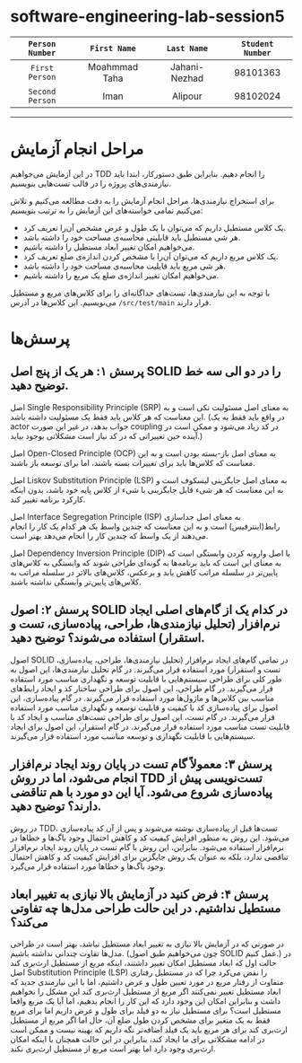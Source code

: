 # software-engineering-lab-session5

  | `Person Number` | `First Name` | `Last Name` | `Student Number` |
  |:---------------:|:------------:|:-----------:|:----------------:|
  | `First Person` | Moahmmad Taha | Jahani-Nezhad | 98101363  |
  | `Second Person` | Iman | Alipour | 98102024 |
  
---
# مراحل انجام آزمایش

در این آزمایش می‌خواهیم TDD را انجام دهیم. بنابراین طبق دستورکار، ابتدا باید نیازمندی‌های پروژه را در قالب تست‌هایی بنویسیم.

برای استخراج نیازمندی‌ها، مراحل انجام آزمایش را به دقت مطالعه می‌کنیم و تلاش می‌کنیم تمامی خواسته‌های این آزمایش را به ترتیب بنویسیم:

- یک کلاس مستطیل داریم که می‌توان با یک طول و عرض مشخص آن‌را تعریف کرد.
- هر شی مستطیل باید قابلیتی محاسبه‌ی مساحت خود را داشته باشد.
- می‌خواهیم امکان تغییر ابعاد مستطیل را داشته باشیم.
- یک کلاس مربع داریم که می‌توان آن‌را با مشخص کردن اندازه‌ی ضلع تعریف کرد.
- هر شی مربع باید قابلیت محاسبه‌ی مساحت خود را داشته باشد.
- می‌خواهیم امکان تغییر اندازه‌ی ضلع یک مربع را داشته باشیم.

با توجه به این نیازمندی‌ها، تست‌های جداگانه‌ای را برای کلاس‌های مربع و مستطیل می‌نویسیم. این کلاس‌ها در آدرس `/src/test/main` قرار دارند.

# پرسش‌ها
## پرسش ۱: هر یک از پنج اصل SOLID را در دو الی سه خط توضیح دهید.

اصل Single Responsibility Principle (SRP) به معنای اصل مسئولیت تکی است و به این معناست که هر کلاس باید فقط یک مسئولیت داشته باشد. (در واقع باید فقط به یک actor جواب بدهد، در غیر این صورت coupling در کد زیاد می‌شود و ممکن است در آینده حین تغییراتی که در کد نیاز است مشکلاتی بوجود بیاید.)

اصل Open-Closed Principle (OCP) به معنای اصل باز-بسته بودن است و به این معناست که کلاس‌ها باید برای تغییرات بسته باشند، اما برای توسعه باز باشند.

اصل Liskov Substitution Principle (LSP) به معنای اصل جایگزینی لیسکوف است و به این معناست که هر شیء قابل جایگزینی با شیء از کلاس پایه خود باشد، بدون اینکه کارکرد برنامه تغییر کند.

اصل Interface Segregation Principle (ISP) به معنای اصل جداسازی رابط(اینترفیس) است و به این معناست که چندین واسط یک هر کدام یک کار را انجام می‌دهند از یک واسط که چندین کار را انجام می‌دهد بهتر است.

اصل Dependency Inversion Principle (DIP) یا اصل وارونه کردن وابستگی است که به معنای این است که باید برنامه‌ها به گونه‌ای طراحی شوند که وابستگی به کلاس‌های پایین‌تر در سلسله مراتب کاهش یابد و برعکس، کلاس‌های بالاتر در سلسله مراتب به کلاس‌های پایین‌تر وابستگی نداشته باشند. 

## پرسش ۲: اصول SOLID در کدام یک از گام‌های اصلی ایجاد نرم‌افزار (تحلیل نیازمندی‌ها، طراحی، پیاده‌سازی، تست و استقرار) استفاده می‌شوند؟ توضیح دهید.

اصول SOLID در تمامی گام‌های ایجاد نرم‌افزار (تحلیل نیازمندی‌ها، طراحی، پیاده‌سازی، تست و استقرار) مورد استفاده قرار می‌گیرند. در گام تحلیل نیازمندی‌ها، این اصول به طور کلی برای طراحی سیستم‌هایی با قابلیت توسعه و نگهداری مناسب مورد استفاده قرار می‌گیرند. در گام طراحی، این اصول برای طراحی ساختار کد و ایجاد رابط‌های مناسب بین کلاس‌ها و ماژول‌ها مورد استفاده قرار می‌گیرند. در گام پیاده‌سازی، این اصول برای پیاده‌سازی کد با کیفیت و قابلیت توسعه و نگهداری مناسب مورد استفاده قرار می‌گیرند. در گام تست، این اصول برای طراحی تست‌های مناسب و ایجاد کد با قابلیت تست مناسب مورد استفاده قرار می‌گیرند. در گام استقرار، این اصول برای ایجاد سیستم‌هایی با قابلیت نگهداری و توسعه مناسب مورد استفاده قرار می‌گیرند.

## پرسش ۳: معمولاً گام تست در پایان روند ایجاد نرم‌افزار انجام می‌شود، اما در روش TDD تست‌نویسی پیش از پیاده‌سازی شروع می‌شود. آیا این دو مورد با هم تناقضی دارند؟ توضیح دهید.

در روش TDD، تست‌ها قبل از پیاده‌سازی نوشته می‌شوند و پس از آن کد پیاده‌سازی می‌شود. این روش به منظور افزایش کیفیت کد و کاهش احتمال وجود باگ‌ها و خطاها در نرم‌افزار استفاده می‌شود. بنابراین، این روش با گام تست در پایان روند ایجاد نرم‌افزار تناقضی ندارد، بلکه به عنوان یک روش جایگزین برای افزایش کیفیت کد و کاهش احتمال وجود باگ‌ها و خطاها مورد استفاده قرار می‌گیرد.

## پرسش ۴: فرض کنید در آزمایش بالا نیازی به تغییر ابعاد مستطیل نداشتیم. در این حالت طراحی مدل‌ها چه تفاوتی می‌کند؟

در صورتی که در آزمایش بالا نیازی به تغییر ابعاد مستطیل نباشد، بهتر است در طراحی مدل‌ها تفاوت چندانی نداشته باشیم. (چون می‌خواهیم طبق اصول SOLID عمل کنیم.) در حالت اول که ابعاد مستطیل امکان تغییر داشتند، اینکه مربع از مستطیل ارث‌بری کند اصل Substitution Principle (LSP) را نقض می‌کرد چرا که در مستطیل رفتاری متفاوت از رفتار مربع در مورد تعیین طول و عرض داشتیم، اما با این نیازمندی جدید که ابعاد مستطیل تغییر نمی‌کنند اگر مربع از مستطیل ارث‌بری کند این مشکل را نخواهیم داشت و بنابراین امکان این وجود دارد که این کار را انجام بدهیم، اما آیا یک مربع واقعا مستطیل است؟ برای مستطیل نیاز به دو فیلد برای طول و عرض داریم اما برای مربع فقط به یک متغیر برای مشخص کردن طول ضلع آن، حال اما اگر مربع از مستطیل ارث‌بری کند برای هر مربع باید یک فیلد اضافه‌تر نگه داریم که بهینه نیست و ممکن است در ادامه مشکلاتی برای ما ایجاد کند، بنابراین در این حالت همچنان با اینکه امکان ارث‌بری وجود دارد اما بهتر است مربع از مستطیل ارث‌بری نکند. 